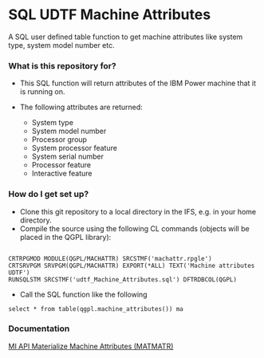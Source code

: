 # SQL UDTF Machine Attributes #

A SQL user defined table function to get machine attributes like system type, system model number etc.

### What is this repository for? ###

* This SQL function will return attributes of the IBM Power machine that it is running on.

* The following attributes are returned:
    + System type
    + System model number
    + Processor group
    + System processor feature
    + System serial number
    + Processor feature
    + Interactive feature
    

### How do I get set up? ###

* Clone this git repository to a local directory in the IFS, e.g. in your home directory.
* Compile the source using the following CL commands (objects will be placed in the QGPL library):

```

CRTRPGMOD MODULE(QGPL/MACHATTR) SRCSTMF('machattr.rpgle')
CRTSRVPGM SRVPGM(QGPL/MACHATTR) EXPORT(*ALL) TEXT('Machine attributes UDTF')
RUNSQLSTM SRCSTMF('udtf_Machine_Attributes.sql') DFTRDBCOL(QGPL)

```
* Call the SQL function like the following
```
select * from table(qgpl.machine_attributes()) ma
```


### Documentation ###

[ MI API Materialize Machine Attributes (MATMATR)](http://www.ibm.com/support/knowledgecenter/en/ssw_ibm_i_71/rzatk/MATMATR.htm)